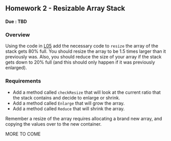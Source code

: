 ## Homework 2 - Resizable Array Stack
#### Due : TBD

### Overview

Using the code in [L05](../Lectures/L05/README.md) add the necessary code to `resize` the array of the stack gets 80% full. You should resize the array to be 1.5 times larger than it previously was. Also, you should reduce the size of your array if the stack gets down to 20% full (and this should only happen if it was previously enlarged).

### Requirements

- Add a method called `checkResize` that will look at the current ratio that the stack contains and decide to enlarge or shrink.
- Add a method called `Enlarge` that will grow the array. 
- Add a method called `Reduce` that will shrink the array.

Remember a resize of the array requires allocating a brand new array, and copying the values over to the new container.


MORE TO COME